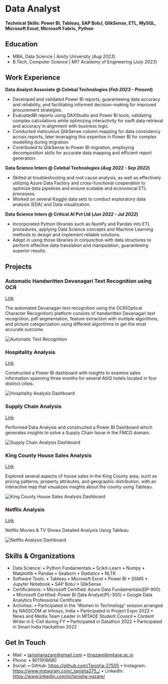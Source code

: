 # Data Analyst

#### Technical Skills: Power BI, Tableau, SAP BobJ, QlikSense, ETL, MySQL, Microsoft Excel, Microsoft Fabric, Python

## Education
- MBA, Data Science | Amity University (_Aug 2023_)								       		
- B.Tech, Computer Science | MIT Academy of Engineering (_July 2023_)	 			        		

## Work Experience
**Data Analyst Associate @ Celebal Technologies (_Feb 2023 - Present_)**
- Developed and validated Power BI reports, guaranteeing data accuracy and reliability, and facilitating informed decision-making for
improved procurement strategies.
- EvaluatedBI reports using DAXStudio and Power BI tools, validating complex calculations while optimizing interactivity for swift data
retrieval and accuracy in alignment with business logic.
- Conducted meticulous QlikSense column mapping for data consistency across reports, later leveraging this expertise in Power BI for
complex modelling during migration.
- Contributed to QlikSense to Power BI migration, employing decomposition skills for accurate data mapping and efficient report generation.


**Data Science Intern @ Celebal Technologies (_Aug 2022 - Sep 2022_)**
- Skilled at troubleshooting and root cause analysis, as well as effectively utilizing Azure Data Factory and cross-functional cooperation to
optimize data pipelines and ensure scalable and economical ETL processes.
- Worked on several Kaggle data sets to conduct exploratory data analysis (EDA) and Data visualization.


**Data Science Intern @ Critical AI Pvt Ltd (_Jun 2022 - Jul 2022_)**
- Incorporated Python libraries such as NumPy and Pandas into ETL procedures, applying Data Science concepts and Machine
Learning methods to design and implement reliable solutions.
- Adept in using those libraries in conjunction with data structures to perform effective data translation and manipulation,
guaranteeing superior results.


## Projects
### Automatic Handwritten Devanagari Text Recognition using OCR
[Link](https://github.com/Tanisha-27505/Automatic-Text-Recognition)

The automated Devanagari text recognition using the OCR(Optical Character Recognition) platform consists of handwritten Devanagari text recognition, pdf segmentation, feature extraction with multiple algorithms, and picture categorization using different algorithms to get the most accurate outcome.

![Automatic Text Recognition](ocr.jpg)


### Hospitality Analysis
[Link](https://github.com/Tanisha-27505/Hospitality-Analysis)

Constructed a Power BI dashboard with insights to examine sales information spanning three months for several AtliQ hotels located in four distinct cities.

![Hospitality Analysis Dashboard](Hospitality_Analysis.png)


### Supply Chain Analysis
[Link](https://github.com/Tanisha-27505/Supply-Chain-Analysis)

Performed Data Analysis and constructed a Power BI Dashboard which generates insights to solve a Supply Chain Issue in the FMCG domain.

![Supply Chain Analysis Dashboard](Supply_Chain_Analysis.jpg)


### King County House Sales Analysis
[Link](https://github.com/Tanisha-27505/King-County-House-Sales-Dashboard)

Explored several aspects of house sales in the King County area, such as pricing patterns, property attributes, and geographic distribution, with an interactive map that visualizes insights about the county using Tableau.

![King County House Sales Analysis Dashboard](HouseSalesDashboard.png)


### Netflix Analysis
[Link](https://github.com/Tanisha-27505/Netflix-Data-Analysis)

Netflix Movies & TV Shows Detailed Analysis Using Tableau

![Netflix Analysis Dashboard](Netflix.png)


## Skills & Organizations
- Data Science:
            • Python Fundamentals
						• Scikit-Learn
		        •	Numpy
		        •	Matplotlib
		        •	Pandas
		        •	Seaborn
            • Statistics
		        •	NLTK
- Software Tools:
						•	Tableau
            •	Microsoft Excel
		        •	Power BI
		        •	SSMS
            •	Jupyter Notebook
		        •	SAP BobJ
            •	QlikSense
- Certifications:
						•	Microsoft Certified: Azure Data Fundamentals(DP-900)
		        •	Microsoft Certified: Power BI Data Analyst(PL-300)
		        •	Google Data Analytics Professional Certificate
- Activities:
						•	Participated in the 'Women In Technology' session arranged by NASSCOM at Infosys, India
		        •	Participated in Project Expo 2022
		        •	News and Media Team Leader in MITAOE Student Council
		        •	Content Writer in E-Cell during FY
		        •	Participated in Datathon 2022
            •	Participated in Smart India Hackathon 2022


## Get In Touch
- Mail:
            •	tanishanazare@gmail.com
            •	ttnazare@mitaoe.ac.in
- Phone:
            •	9011916680
- Social:
            •	GitHub: https://github.com/Tanisha-27505
            •	Instagram: https://www.instagram.com/_tanisha275_/
  			    •	LinkedIn: https://www.linkedin.com/in/tanisha-nazare/
											
										
